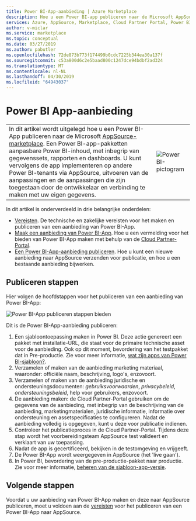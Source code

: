 ```yaml
---
title: Power BI-App-aanbieding | Azure Marketplace
description: Hoe u een Power BI-app publiceren naar de Microsoft AppSource-marketplace.
services: Azure, AppSource, Marketplace, Cloud Partner Portal, Power BI
author: v-miclar
ms.service: marketplace
ms.topic: conceptual
ms.date: 03/27/2019
ms.author: pabutler
ms.openlocfilehash: 72de873b773f174499b0cdc7225b344ea30a137f
ms.sourcegitcommit: c53a800d6c2e5baad800c1247dce94bdbf2ad324
ms.translationtype: MT
ms.contentlocale: nl-NL
ms.lasthandoff: 04/30/2019
ms.locfileid: "64943037"
---
```

# <a name="power-bi-app-offer"></a>Power BI App-aanbieding

|              |                                |
|--------------|--------------------------------|
| In dit artikel wordt uitgelegd hoe u een Power BI-App publiceren naar de Microsoft [AppSource-marketplace](https://appsource.microsoft.com/).  Een Power BI-app-pakketten aanpasbare Power BI-inhoud, met inbegrip van gegevenssets, rapporten en dashboards. U kunt vervolgens de app implementeren op andere Power BI-tenants via AppSource, uitvoeren van de aanpassingen en de aanpassingen die zijn toegestaan door de ontwikkelaar en verbinding te maken met uw eigen gegevens. | ![Power BI-pictogram](./media/powerbi-icon.png) |


In dit artikel is onderverdeeld in drie belangrijke onderdelen:

-   [Vereisten](./cpp-prerequisites.md). De technische en zakelijke vereisten voor het maken en publiceren van een aanbieding van Power BI-App.
-   [Maak een aanbieding van Power BI-App](./cpp-create-offer.md). Hoe u een vermelding voor het bieden van Power BI-App maken met behulp van de [Cloud Partner-Portal](https://cloudpartner.azure.com).
-   [Een Power BI-App-aanbieding publiceren](./cpp-publish-offer.md). Hoe u kunt een nieuwe aanbieding naar AppSource verzenden voor publicatie, en hoe u een bestaande aanbieding bijwerken.


## <a name="publishing-steps"></a>Publiceren stappen

Hier volgen de hoofdstappen voor het publiceren van een aanbieding van Power BI-App:

![Power BI-App publiceren stappen bieden](media/publishing-steps.png)

Dit is de Power BI-App-aanbieding publiceren:

1. Een sjabloontoepassing maken in Power BI. Deze actie genereert een pakket met installatie-URL, die staat voor de primaire technische asset voor de aanbieding. Ook op dit moment, bevordering van het testpakket dat in Pre-productie. Zie voor meer informatie, [wat zijn apps van Power BI-sjabloon?](https://docs.microsoft.com/power-bi/service-template-apps-overview). 
2. Verzamelen of maken van de aanbieding marketing materiaal, waaronder: officiële naam, beschrijving, logo's, enzovoort. 
3. Verzamelen of maken van de aanbieding juridische en ondersteuningsdocumenten: *gebruiksvoorwaarden*, *privacybeleid*, *ondersteuningsbeleid*, help voor gebruikers, enzovoort.
4. De aanbieding maken: de Cloud Partner-Portal gebruiken om de gegevens van de aanbieding, met inbegrip van de beschrijving van de aanbieding, marketingmaterialen, juridische informatie, informatie over ondersteuning en assetspecificaties te configureren.  Nadat de aanbieding volledig is opgegeven, kunt u deze voor publicatie indienen.
5. Controleer het publicatieproces in de Cloud Partner-Portal.  Tijdens deze stap wordt het voorbereidingsteam AppSource test valideert en verklaart van uw toepassing. 
6. Nadat de app is gecertificeerd, bekijken in de testomgeving en vrijgeeft. 
7. De Power BI-App wordt weergegeven in AppSource (het 'live gaan').
8. In Power BI, bevordering van de pre-productie-pakket naar productie. Zie voor meer informatie, [beheren van de sjabloon-app-versie](https://docs.microsoft.com/power-bi/service-template-apps-create#manage-the-template-app-release).


## <a name="next-steps"></a>Volgende stappen

Voordat u uw aanbieding van Power BI-App maken en deze naar AppSource publiceren, moet u voldoen aan de [vereisten](./cpp-prerequisites.md) voor het publiceren van een Power BI-App naar AppSource.
